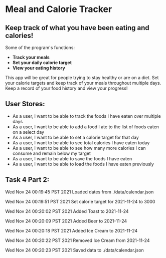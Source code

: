 # Meal and Calorie Tracker

## Keep track of what you have been eating and calories!

Some of the program's functions:
- **Track your meals**
- **Set your daily calorie target**
- **View your eating history**

This app will be great for people trying to stay healthy or 
are on a diet. Set your calorie targets and keep track of
your meals throughout multiple days. Keep a record of your food
history and view your progress!

## User Stores:
- As a user, I want to be able to track the foods I have eaten over multiple days
- As a user, I want to be able to add a food I ate to the list of foods eaten on a select day
- As a user, I want to be able to set a calorie target for that day
- As a user, I want to be able to see total calories I have eaten today
- As a user, I want to be able to see how many more calories I can consume and remain below my target
- As a user, I want to be able to save the foods I have eaten
- As a user, I want to be able to load the foods I have eaten previously

## Task 4 Part 2:
Wed Nov 24 00:19:45 PST 2021
Loaded dates from ./data/calendar.json

Wed Nov 24 00:19:51 PST 2021
Set calorie target for 2021-11-24 to 3000

Wed Nov 24 00:20:02 PST 2021
Added Toast to 2021-11-24

Wed Nov 24 00:20:09 PST 2021
Added Beer to 2021-11-24

Wed Nov 24 00:20:18 PST 2021
Added Ice Cream to 2021-11-24

Wed Nov 24 00:20:22 PST 2021
Removed Ice Cream from 2021-11-24

Wed Nov 24 00:20:23 PST 2021
Saved data to ./data/calendar.json